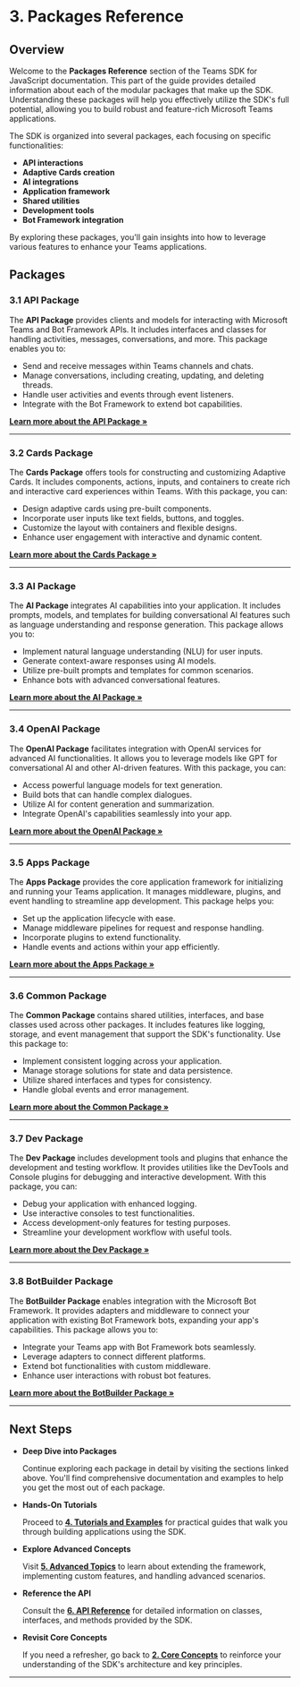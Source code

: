 # 3. Packages Reference

## Overview

Welcome to the **Packages Reference** section of the Teams SDK for JavaScript documentation. This part of the guide provides detailed information about each of the modular packages that make up the SDK. Understanding these packages will help you effectively utilize the SDK's full potential, allowing you to build robust and feature-rich Microsoft Teams applications.

The SDK is organized into several packages, each focusing on specific functionalities:

- **API interactions**
- **Adaptive Cards creation**
- **AI integrations**
- **Application framework**
- **Shared utilities**
- **Development tools**
- **Bot Framework integration**

By exploring these packages, you'll gain insights into how to leverage various features to enhance your Teams applications.

## Packages

### 3.1 API Package

The **API Package** provides clients and models for interacting with Microsoft Teams and Bot Framework APIs. It includes interfaces and classes for handling activities, messages, conversations, and more. This package enables you to:

- Send and receive messages within Teams channels and chats.
- Manage conversations, including creating, updating, and deleting threads.
- Handle user activities and events through event listeners.
- Integrate with the Bot Framework to extend bot capabilities.

[**Learn more about the API Package »**](#31-api-package)

---

### 3.2 Cards Package

The **Cards Package** offers tools for constructing and customizing Adaptive Cards. It includes components, actions, inputs, and containers to create rich and interactive card experiences within Teams. With this package, you can:

- Design adaptive cards using pre-built components.
- Incorporate user inputs like text fields, buttons, and toggles.
- Customize the layout with containers and flexible designs.
- Enhance user engagement with interactive and dynamic content.

[**Learn more about the Cards Package »**](#32-cards-package)

---

### 3.3 AI Package

The **AI Package** integrates AI capabilities into your application. It includes prompts, models, and templates for building conversational AI features such as language understanding and response generation. This package allows you to:

- Implement natural language understanding (NLU) for user inputs.
- Generate context-aware responses using AI models.
- Utilize pre-built prompts and templates for common scenarios.
- Enhance bots with advanced conversational features.

[**Learn more about the AI Package »**](#33-ai-package)

---

### 3.4 OpenAI Package

The **OpenAI Package** facilitates integration with OpenAI services for advanced AI functionalities. It allows you to leverage models like GPT for conversational AI and other AI-driven features. With this package, you can:

- Access powerful language models for text generation.
- Build bots that can handle complex dialogues.
- Utilize AI for content generation and summarization.
- Integrate OpenAI's capabilities seamlessly into your app.

[**Learn more about the OpenAI Package »**](#34-openai-package)

---

### 3.5 Apps Package

The **Apps Package** provides the core application framework for initializing and running your Teams application. It manages middleware, plugins, and event handling to streamline app development. This package helps you:

- Set up the application lifecycle with ease.
- Manage middleware pipelines for request and response handling.
- Incorporate plugins to extend functionality.
- Handle events and actions within your app efficiently.

[**Learn more about the Apps Package »**](#35-apps-package)

---

### 3.6 Common Package

The **Common Package** contains shared utilities, interfaces, and base classes used across other packages. It includes features like logging, storage, and event management that support the SDK's functionality. Use this package to:

- Implement consistent logging across your application.
- Manage storage solutions for state and data persistence.
- Utilize shared interfaces and types for consistency.
- Handle global events and error management.

[**Learn more about the Common Package »**](#36-common-package)

---

### 3.7 Dev Package

The **Dev Package** includes development tools and plugins that enhance the development and testing workflow. It provides utilities like the DevTools and Console plugins for debugging and interactive development. With this package, you can:

- Debug your application with enhanced logging.
- Use interactive consoles to test functionalities.
- Access development-only features for testing purposes.
- Streamline your development workflow with useful tools.

[**Learn more about the Dev Package »**](#37-dev-package)

---

### 3.8 BotBuilder Package

The **BotBuilder Package** enables integration with the Microsoft Bot Framework. It provides adapters and middleware to connect your application with existing Bot Framework bots, expanding your app's capabilities. This package allows you to:

- Integrate your Teams app with Bot Framework bots seamlessly.
- Leverage adapters to connect different platforms.
- Extend bot functionalities with custom middleware.
- Enhance user interactions with robust bot features.

[**Learn more about the BotBuilder Package »**](#38-botbuilder-package)

---

## Next Steps

- **Deep Dive into Packages**

  Continue exploring each package in detail by visiting the sections linked above. You'll find comprehensive documentation and examples to help you get the most out of each package.

- **Hands-On Tutorials**

  Proceed to [**4. Tutorials and Examples**](#4-tutorials-and-examples) for practical guides that walk you through building applications using the SDK.

- **Explore Advanced Concepts**

  Visit [**5. Advanced Topics**](#5-advanced-topics) to learn about extending the framework, implementing custom features, and handling advanced scenarios.

- **Reference the API**

  Consult the [**6. API Reference**](#6-api-reference) for detailed information on classes, interfaces, and methods provided by the SDK.

- **Revisit Core Concepts**

  If you need a refresher, go back to [**2. Core Concepts**](#2-core-concepts) to reinforce your understanding of the SDK's architecture and key principles.

---